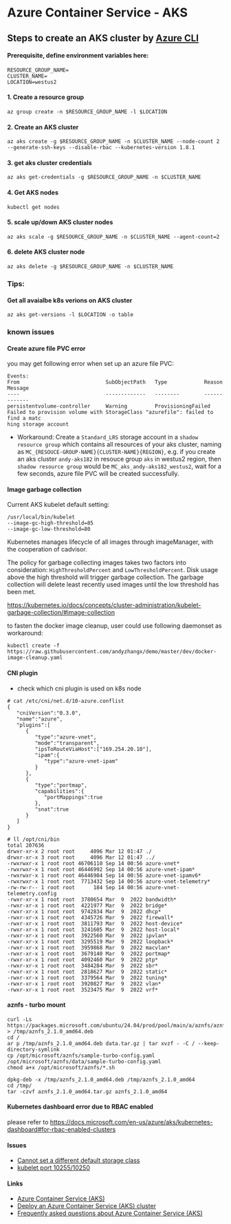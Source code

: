 # Azure Container Service - AKS

## Steps to create an AKS cluster by [Azure CLI](https://docs.microsoft.com/en-us/cli/azure/install-azure-cli)
#### Prerequisite, define environment variables here:
```console
RESOURCE_GROUP_NAME=
CLUSTER_NAME=
LOCATION=westus2
```

#### 1. Create a resource group
```console
az group create -n $RESOURCE_GROUP_NAME -l $LOCATION
```

#### 2. Create an AKS cluster
```console
az aks create -g $RESOURCE_GROUP_NAME -n $CLUSTER_NAME --node-count 2 --generate-ssh-keys --disable-rbac --kubernetes-version 1.8.1
```

#### 3. get aks cluster credentials
```console
az aks get-credentials -g $RESOURCE_GROUP_NAME -n $CLUSTER_NAME
```

#### 4. Get AKS nodes
```console
kubectl get nodes
```

#### 5. scale up/down AKS cluster nodes
```console
az aks scale -g $RESOURCE_GROUP_NAME -n $CLUSTER_NAME --agent-count=2
```

#### 6. delete AKS cluster node
```console
az aks delete -g $RESOURCE_GROUP_NAME -n $CLUSTER_NAME
```

### Tips:
#### Get all avaialbe k8s verions on AKS cluster
```console
az aks get-versions -l $LOCATION -o table
```


### known issues
#### Create azure file PVC error

you may get following error when set up an azure file PVC:
```
Events:
From                            SubObjectPath   Type            Reason                  Message
----                            -------------   --------        ------                  -------
persistentvolume-controller     Warning         ProvisioningFailed      Failed to provision volume with StorageClass "azurefile": failed to find a matc
hing storage account
```

 - Workaround:
Create a `Standard_LRS` storage account in a `shadow resource group` which contains all resources of your aks cluster, naming as `MC_{RESOUCE-GROUP-NAME}{CLUSTER-NAME}{REGION}`, e.g. if you create an aks cluster `andy-aks182` in resouce group `aks` in westus2 region, then `shadow resource group` would be `MC_aks_andy-aks182_westus2`, wait for a few seconds, azure file PVC will be created successfully.

#### Image garbage collection

Current AKS kubelet default setting:
```
/usr/local/bin/kubelet
--image-gc-high-threshold=85
--image-gc-low-threshold=80
```

Kubernetes manages lifecycle of all images through imageManager, with the cooperation of cadvisor.

The policy for garbage collecting images takes two factors into consideration: `HighThresholdPercent` and `LowThresholdPercent`. Disk usage above the high threshold will trigger garbage collection. The garbage collection will delete least recently used images until the low threshold has been met.

https://kubernetes.io/docs/concepts/cluster-administration/kubelet-garbage-collection/#image-collection

to fasten the docker image cleanup, user could use following daemonset as workaround:
```console
kubectl create -f https://raw.githubusercontent.com/andyzhangx/demo/master/dev/docker-image-cleanup.yaml
```

#### CNI plugin
 - check which cni plugin is used on k8s node
```
# cat /etc/cni/net.d/10-azure.conflist
{
   "cniVersion":"0.3.0",
   "name":"azure",
   "plugins":[
      {
         "type":"azure-vnet",
         "mode":"transparent",
         "ipsToRouteViaHost":["169.254.20.10"],
         "ipam":{
            "type":"azure-vnet-ipam"
         }
      },
      {
         "type":"portmap",
         "capabilities":{
            "portMappings":true
         },
         "snat":true
      }
   ]
}

# ll /opt/cni/bin
total 207636
drwxr-xr-x 2 root root     4096 Mar 12 01:47 ./
drwxr-xr-x 3 root root     4096 Mar 12 01:47 ../
-rwxrwxr-x 1 root root 46706110 Sep 14 00:56 azure-vnet*
-rwxrwxr-x 1 root root 46446992 Sep 14 00:56 azure-vnet-ipam*
-rwxrwxr-x 1 root root 46446984 Sep 14 00:56 azure-vnet-ipamv6*
-rwxrwxr-x 1 root root  7713432 Sep 14 00:56 azure-vnet-telemetry*
-rw-rw-r-- 1 root root      184 Sep 14 00:56 azure-vnet-telemetry.config
-rwxr-xr-x 1 root root  3780654 Mar  9  2022 bandwidth*
-rwxr-xr-x 1 root root  4221977 Mar  9  2022 bridge*
-rwxr-xr-x 1 root root  9742834 Mar  9  2022 dhcp*
-rwxr-xr-x 1 root root  4345726 Mar  9  2022 firewall*
-rwxr-xr-x 1 root root  3811793 Mar  9  2022 host-device*
-rwxr-xr-x 1 root root  3241605 Mar  9  2022 host-local*
-rwxr-xr-x 1 root root  3922560 Mar  9  2022 ipvlan*
-rwxr-xr-x 1 root root  3295519 Mar  9  2022 loopback*
-rwxr-xr-x 1 root root  3959868 Mar  9  2022 macvlan*
-rwxr-xr-x 1 root root  3679140 Mar  9  2022 portmap*
-rwxr-xr-x 1 root root  4092460 Mar  9  2022 ptp*
-rwxr-xr-x 1 root root  3484284 Mar  9  2022 sbr*
-rwxr-xr-x 1 root root  2818627 Mar  9  2022 static*
-rwxr-xr-x 1 root root  3379564 Mar  9  2022 tuning*
-rwxr-xr-x 1 root root  3920827 Mar  9  2022 vlan*
-rwxr-xr-x 1 root root  3523475 Mar  9  2022 vrf*
```

#### aznfs - turbo mount
```console
curl -Ls https://packages.microsoft.com/ubuntu/24.04/prod/pool/main/a/aznfs/aznfs_2.1.0_amd64.deb > /tmp/aznfs_2.1.0_amd64.deb
cd /
ar p /tmp/aznfs_2.1.0_amd64.deb data.tar.gz | tar xvzf - -C / --keep-directory-symlink
cp /opt/microsoft/aznfs/sample-turbo-config.yaml /opt/microsoft/aznfs/data/sample-turbo-config.yaml
chmod a+x /opt/microsoft/aznfs/*.sh

dpkg-deb -x /tmp/aznfs_2.1.0_amd64.deb /tmp/aznfs_2.1.0_amd64
cd /tmp/
tar -czvf aznfs_2.1.0_amd64.tar.gz aznfs_2.1.0_amd64
```

#### Kubernetes dashboard error due to RBAC enabled
please refer to https://docs.microsoft.com/en-us/azure/aks/kubernetes-dashboard#for-rbac-enabled-clusters

#### Issues
 - [Cannot set a different default storage class](https://github.com/Azure/AKS/issues/118#issuecomment-627860179)
 - [kubelet port 10255/10250](https://github.com/Azure/AKS/issues/1601#issuecomment-627922947)

#### Links
 - [Azure Container Service (AKS)](https://docs.microsoft.com/en-us/azure/aks/)
 - [Deploy an Azure Container Service (AKS) cluster](https://docs.microsoft.com/en-us/azure/aks/kubernetes-walkthrough)
 - [Frequently asked questions about Azure Container Service (AKS)](https://docs.microsoft.com/en-us/azure/aks/faq#are-security-updates-applied-to-aks-agent-nodes)
